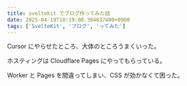 ```yaml
---
title: sveltekit でブログ作ってみた話
date: 2025-04-19T18:19:08.304837400+0900
tags: ['SvelteKit', 'ブログ', 'ってみた']
---
```


Cursor にやらせたところ、大体のところうまくいった。

ホスティングは Cloudflare Pages にやってもらっている。

Worker と Pages を間違ってしまい、CSS が効かなくて困った。
